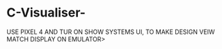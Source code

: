 # C-Visualiser-
USE PIXEL 4 AND TUR ON SHOW SYSTEMS UI, TO MAKE DESIGN VEIW MATCH DISPLAY ON EMULATOR>
